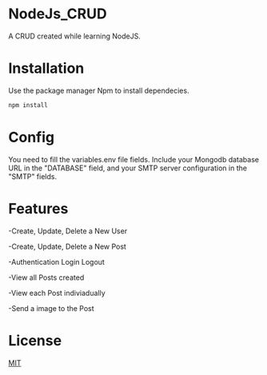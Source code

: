 # NodeJs_CRUD
A CRUD created while learning NodeJS.

# Installation

Use the package manager Npm to install dependecies.

```bash
npm install

```

# Config
You need to fill the variables.env file fields. Include your Mongodb database URL in the "DATABASE" field, and your SMTP server configuration in the "SMTP" fields. 


# Features
-Create, Update, Delete a New User

-Create, Update, Delete a New Post

-Authentication Login Logout

-View all Posts created

-View each Post indiviadually

-Send a image to the Post





# License
[MIT](https://choosealicense.com/licenses/mit/)

